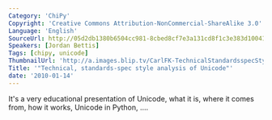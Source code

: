 ```yaml
---
Category: 'ChiPy'
Copyright: 'Creative Commons Attribution-NonCommercial-ShareAlike 3.0'
Language: 'English'
SourceUrl: http://05d2db1380b6504cc981-8cbed8cf7e3a131cd8f1c3e383d10041.r93.cf2.rackcdn.com/chipy/581_technical-standards-spec-style-analysis-of-unicode.ogv
Speakers: [Jordan Bettis]
Tags: [chipy, unicode]
ThumbnailUrl: 'http://a.images.blip.tv/CarlFK-TechnicalStandardsspecStyleAnalysisOfUnicode223.png'
Title: '"Technical, standards-spec style analysis of Unicode"'
date: '2010-01-14'
---
```

It's a very educational presentation of Unicode, what it is, where it comes
from, how it works, Unicode in Python, ....

